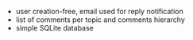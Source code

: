 - user creation-free, email used for reply notification
- list of comments per topic and comments hierarchy
- simple SQLite database